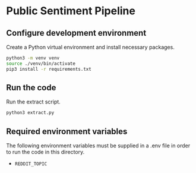 # Public Sentiment Pipeline

## Configure development environment

Create a Python virtual environment and install necessary packages.

```sh
python3 -m venv venv
source ./venv/bin/activate
pip3 install -r requirements.txt
```

## Run the code

Run the extract script.

```sh
python3 extract.py
```

## Required environment variables

The following environment variables must be supplied in a .env file in order to run the code in this directory.

- `REDDIT_TOPIC`
